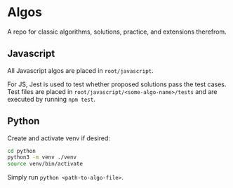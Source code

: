 # Algos

A repo for classic algorithms, solutions, practice, and extensions therefrom.

## Javascript

All Javascript algos are placed in ```root/javascript```.

For JS, Jest is used to test whether proposed solutions pass the test cases. Test files are placed in ```root/javascript/<some-algo-name>/tests``` and are executed by running ```npm test```.

## Python

Create and activate venv if desired:

```bash
cd python
python3 -m venv ./venv
source venv/bin/activate
```

Simply run ```python <path-to-algo-file>```.
